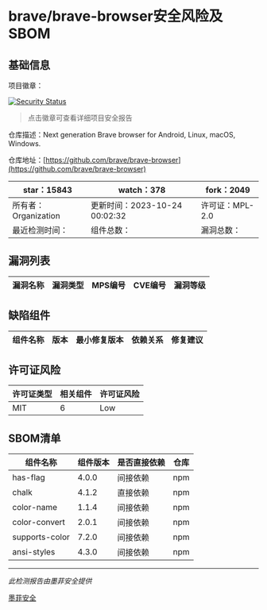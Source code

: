 # brave/brave-browser安全风险及SBOM

## 基础信息

项目徽章：

[![Security Status](https://www.murphysec.com/platform3/v31/badge/1716532656249552896.svg)](https://www.murphysec.com/console/report/1693331143520047104/1716532656249552896)

> 点击徽章可查看详细项目安全报告

仓库描述：Next generation Brave browser for Android, Linux, macOS, Windows.

仓库地址：[https://github.com/brave/brave-browser](https://github.com/brave/brave-browser)

| star：15843 | watch：378 | fork：2049 |
| ----------- | -------------- | ------------ |
| 所有者：Organization | 更新时间：2023-10-24 00:02:32 | 许可证：MPL-2.0 |
| 最近检测时间： | 组件总数： | 漏洞总数： |




## 漏洞列表

| 漏洞名称 | 漏洞类型 | MPS编号 | CVE编号 | 漏洞等级 |
| ------- | ------ | ------- | ------ | ----- |





## 缺陷组件

| 组件名称 | 版本 | 最小修复版本 | 依赖关系 | 修复建议 |
| -------- | ---- | ------------ | -------- | -------- |





## 许可证风险

| 许可证类型 | 相关组件 | 许可证风险 |
| ---------- | -------- | ---------- |
|MIT|6|Low|




## SBOM清单

| 组件名称 | 组件版本 | 是否直接依赖 | 仓库 |
| -------- | -------- | ------------ | ---- |
|has-flag|4.0.0|间接依赖|npm|
|chalk|4.1.2|直接依赖|npm|
|color-name|1.1.4|间接依赖|npm|
|color-convert|2.0.1|间接依赖|npm|
|supports-color|7.2.0|间接依赖|npm|
|ansi-styles|4.3.0|间接依赖|npm|


------

*此检测报告由墨菲安全提供*

[墨菲安全](www.murphysec.com)